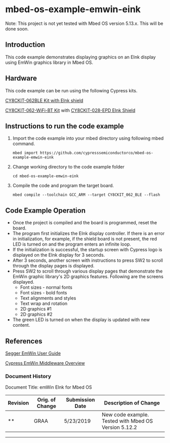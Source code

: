 # mbed-os-example-emwin-eink

Note: This project is not yet tested with Mbed OS version 5.13.x.  This will be done soon.  

## **Introduction**

This code example demonstrates displaying graphics on an EInk display using EmWin graphics library in Mbed OS.

## **Hardware**

This code example can be run using the following Cypress kits.

[CY8CKIT-062BLE Kit with EInk shield](https://www.cypress.com/documentation/development-kitsboards/psoc-6-ble-pioneer-kit-cy8ckit-062-ble)

[CY8CKIT-062-WiFi-BT Kit](https://www.cypress.com/documentation/development-kitsboards/psoc-6-wifi-bt-pioneer-kit-cy8ckit-062-wifi-bt) with [CY8CKIT-028-EPD EInk Shield](https://www.cypress.com/documentation/development-kitsboards/e-ink-display-shield-board-cy8ckit-028-epd)  

## **Instructions to run the code example**

1. Import the code example into your mbed directory using following mbed command.

    `mbed import https://github.com/cypresssemiconductorco/mbed-os-example-emwin-eink`

2. Change working directory to the code example folder

    `cd mbed-os-example-emwin-eink`

3. Compile the code and program the target board.

    `mbed compile --toolchain GCC_ARM --target CY8CKIT_062_BLE --flash`

## **Code Example Operation**

- Once the project is compiled and the board is programmed, reset the board.
- The program first initializes the EInk display controller.  If there is an error in initialization, for example, if the shield board is not present, the red LED is turned on and the program enters an infinite loop.  
- If the initialization is successful, the startup screen with Cypress logo is displayed on the EInk display for 3 seconds.  
- After 3 seconds, another screen with instructions to press SW2 to scroll through the display pages is displayed.
- Press SW2 to scroll through various display pages that demonstrate the EmWin graphic library's 2D graphics features.  Following are the screens displayed.
    - Font sizes - normal fonts
    - Font sizes - bold fonts
    - Text alignments and styles
    - Text wrap and rotation
    - 2D graphics #1
    - 2D graphics #2
- The green LED is turned on when the display is updated with new content.
## **References**

[Segger EmWin User Guide](https://cypresssemiconductorco.github.io/middleware-emwin/UM03001_emWin5.pdf)

[Cypress EmWin Middleware Overview](https://cypresssemiconductorco.github.io/middleware-emwin/emwin_overview/html/index.html)

### Document History

Document Title: emWin EInk for Mbed OS

| Revision | Orig. of Change | Submission Date | Description of Change |
| -------- | --------------- | --------------- | --------------------- |
| **       | GRAA            | 5/23/2019       | New code example. Tested with Mbed OS Version 5.12.2      |

------

